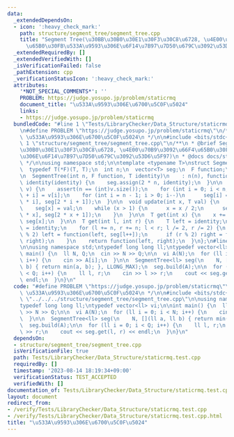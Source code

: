 ```yaml
---
data:
  _extendedDependsOn:
  - icon: ':heavy_check_mark:'
    path: structure/segment_tree/segment_tree.cpp
    title: "Segment Tree(\u30BB\u30B0\u30E1\u30F3\u30C8\u6728, \u4E00\u70B9\u3092\u66F4\
      \u65B0\u30FB\u533A\u9593\u306E\u6F14\u7B97\u7D50\u679C\u3092\u53D6\u5F97)"
  _extendedRequiredBy: []
  _extendedVerifiedWith: []
  _isVerificationFailed: false
  _pathExtension: cpp
  _verificationStatusIcon: ':heavy_check_mark:'
  attributes:
    '*NOT_SPECIAL_COMMENTS*': ''
    PROBLEM: https://judge.yosupo.jp/problem/staticrmq
    document_title: "\u533A\u9593\u306E\u6700\u5C0F\u5024"
    links:
    - https://judge.yosupo.jp/problem/staticrmq
  bundledCode: "#line 1 \"Tests/LibraryChecker/Data_Structure/staticrmq.test.cpp\"\
    \n#define PROBLEM \"https://judge.yosupo.jp/problem/staticrmq\"\n/**\n * @brief\
    \ \u533A\u9593\u306E\u6700\u5C0F\u5024\n */\n\n#include <bits/stdc++.h>\n\n#line\
    \ 1 \"structure/segment_tree/segment_tree.cpp\"\n/**\n * @brief Segment Tree(\u30BB\
    \u30B0\u30E1\u30F3\u30C8\u6728, \u4E00\u70B9\u3092\u66F4\u65B0\u30FB\u533A\u9593\
    \u306E\u6F14\u7B97\u7D50\u679C\u3092\u53D6\u5F97)\n * @docs docs/structure/segment_tree/segment_tree.md\n\
    \ */\n\nusing namespace std;\n\ntemplate <typename T>\nstruct SegmentTree {\n\
    \  typedef T(*F)(T, T);\n  int n;\n  vector<T> seg;\n  F function;\n  T identity;\n\
    \n  SegmentTree(int n, F function, T identity)\n    : n(n), function(function),\
    \ identity(identity) {\n    seg.assign(2 * n, identity);\n  }\n\n  void build(vector<T>\
    \ v) {\n    assert(n == (int)v.size());\n    for (int i = 0; i < n; i++) seg[n\
    \ + i] = v[i];\n    for (int i = n - 1; i > 0; i--)\n      seg[i] = function(seg[2\
    \ * i], seg[2 * i + 1]);\n  }\n\n  void update(int x, T val) {\n    x += n;\n\
    \    seg[x] = val;\n    while (x > 1) {\n      x = x / 2;\n      seg[x] = function(seg[2\
    \ * x], seg[2 * x + 1]);\n    }\n  }\n\n  T get(int x) {\n    x += n;\n    return\
    \ seg[x];\n  }\n\n  T get(int l, int r) {\n    T left = identity;\n    T right\
    \ = identity;\n    for (l += n, r += n; l < r; l /= 2, r /= 2) {\n      if (l\
    \ % 2) left = function(left, seg[l++]);\n      if (r % 2) right = function(seg[--r],\
    \ right);\n    }\n    return function(left, right);\n  }\n};\n#line 9 \"Tests/LibraryChecker/Data_Structure/staticrmq.test.cpp\"\
    \n\nusing namespace std;\ntypedef long long ll;\ntypedef vector<ll> vi;\n\nint\
    \ main() {\n  ll N, Q;\n  cin >> N >> Q;\n\n  vi A(N);\n  for (ll i = 0; i < N;\
    \ i++) {\n    cin >> A[i];\n  }\n\n  SegmentTree<ll> seg(\n    N, [](ll a, ll\
    \ b) { return min(a, b); }, LLONG_MAX);\n  seg.build(A);\n\n  for (ll i = 0; i\
    \ < Q; i++) {\n    ll l, r;\n    cin >> l >> r;\n    cout << seg.get(l, r) <<\
    \ endl;\n  }\n}\n"
  code: "#define PROBLEM \"https://judge.yosupo.jp/problem/staticrmq\"\n/**\n * @brief\
    \ \u533A\u9593\u306E\u6700\u5C0F\u5024\n */\n\n#include <bits/stdc++.h>\n\n#include\
    \ \"../../../structure/segment_tree/segment_tree.cpp\"\n\nusing namespace std;\n\
    typedef long long ll;\ntypedef vector<ll> vi;\n\nint main() {\n  ll N, Q;\n  cin\
    \ >> N >> Q;\n\n  vi A(N);\n  for (ll i = 0; i < N; i++) {\n    cin >> A[i];\n\
    \  }\n\n  SegmentTree<ll> seg(\n    N, [](ll a, ll b) { return min(a, b); }, LLONG_MAX);\n\
    \  seg.build(A);\n\n  for (ll i = 0; i < Q; i++) {\n    ll l, r;\n    cin >> l\
    \ >> r;\n    cout << seg.get(l, r) << endl;\n  }\n}\n"
  dependsOn:
  - structure/segment_tree/segment_tree.cpp
  isVerificationFile: true
  path: Tests/LibraryChecker/Data_Structure/staticrmq.test.cpp
  requiredBy: []
  timestamp: '2023-08-14 18:19:34+09:00'
  verificationStatus: TEST_ACCEPTED
  verifiedWith: []
documentation_of: Tests/LibraryChecker/Data_Structure/staticrmq.test.cpp
layout: document
redirect_from:
- /verify/Tests/LibraryChecker/Data_Structure/staticrmq.test.cpp
- /verify/Tests/LibraryChecker/Data_Structure/staticrmq.test.cpp.html
title: "\u533A\u9593\u306E\u6700\u5C0F\u5024"
---
```

